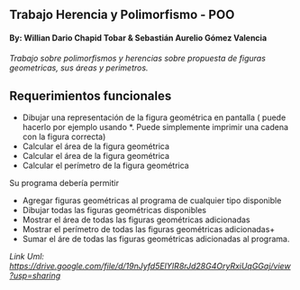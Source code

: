 ## Trabajo Herencia y Polimorfismo - POO

#### By: Willian Dario Chapid Tobar & Sebastián Aurelio Gómez Valencia

*Trabajo sobre polimorfismos y herencias sobre propuesta de figuras geometricas, sus áreas y perimetros.*

## Requerimientos funcionales

<ul>
<li>Dibujar una representación de la figura geométrica en pantalla ( puede hacerlo por ejemplo usando *. Puede simplemente imprimir una cadena con la figura correcta)

<li>Calcular el área de la figura geométrica

<li>Calcular el área de la figura geométrica
<li>Calcular el perímetro de la figura geométrica
</ul>
Su programa debería permitir

<ul>
<li>Agregar figuras geométricas al programa de cualquier tipo disponible
<li>Dibujar todas las figuras geométricas disponibles
<li>Mostrar el área de todas las figuras geométricas adicionadas
<li>Mostrar el perímetro de todas las figuras geométricas adicionadas+
<li>Sumar el áre de todas las figuras geométricas adicionadas al programa.
</ul>


*Link Uml: https://drive.google.com/file/d/19nJyfd5EIYIR8rJd28G4OryRxiUqGGaj/view?usp=sharing*